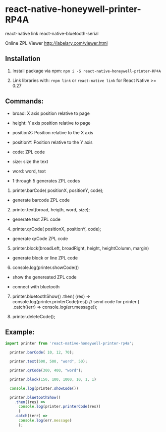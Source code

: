 # react-native-honeywell-printer-RP4A

react-native link react-native-bluetooth-serial
 
Online ZPL Viewer http://labelary.com/viewer.html


## Installation
1. Install package via npm: `npm i -S react-native-honeywell-printer-RP4A`

2. Link libraries with: `rnpm link` or `react-native link` for React Native >= 0.27

## Commands:
 
  - broad: X axis position relative to page
  - height: Y axis position relative to page
  - positionX: Position relative to the X axis
  - positionY: Position relative to the Y axis
  - code: ZPL code
  - size: size the text
  - word: word, text

  - 1 through 5 generates ZPL codes

  1. printer.barCode( positionX, positionY, code);
  - generate barcode ZPL code

  2. printer.text(broad, heigth, word, size);
  - generate text ZPL code

  4. printer.qrCode( positionX, positionY, code);
  - generate qrCode ZPL code

  5. printer.block(broadLeft, broadRight, height, heightColumn, margin)
  - generate block or line ZPL code

  6. console.log(printer.showCode())
  - show the genereated ZPL code

  - connect with bluetooth
  7. printer.bluetoothShow()
    .then(
      (res) => console.log(printer.printerCode(res)) // send code for printer
    )
    .catch((err) => console.log(err.message));

  8. printer.deleteCode();

## Example:
```javascript
import printer from 'react-native-honeywell-printer-rp4a';

  printer.barCode( 10, 12, 70);

  printer.text(500, 500, "word", 50);

  printer.qrCode(300, 400, "word");

  printer.block(150, 100, 1000, 10, 1, 1)

  console.log(printer.showCode())

  printer.bluetoothShow()
    .then((res) =>
      console.log(printer.printerCode(res))
      )
    .catch((err) =>
      console.log(err.message)
      );

```